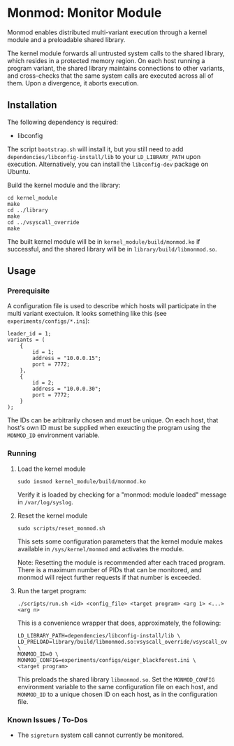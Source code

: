 # Monmod: Monitor Module

Monmod enables distributed multi-variant execution through a kernel module and a preloadable shared library.

The kernel module forwards all untrusted system calls to the shared library, which resides in a protected memory region. On each host running a program variant, the shared library maintains connections to other variants, and cross-checks that the same system calls are executed across all of them. Upon a divergence, it aborts execution.

## Installation

The following dependency is required:
- libconfig

The script `bootstrap.sh` will install it, but you still need to add `dependencies/libconfig-install/lib` to your `LD_LIBRARY_PATH` upon execution. Alternatively, you can install the `libconfig-dev` package on Ubuntu.

Build the kernel module and the library:

	cd kernel_module
	make
	cd ../library
	make
	cd ../vsyscall_override
	make

The built kernel module will be in `kernel_module/build/monmod.ko` if successful, and the shared library will be in `library/build/libmonmod.so`.

## Usage

### Prerequisite 

A configuration file is used to describe which hosts will participate in the multi variant exectuion. It looks something like this (see `experiments/configs/*.ini`):

	leader_id = 1;
	variants = (
		{
			id = 1;
			address = "10.0.0.15";
			port = 7772;
		},
		{
			id = 2;
			address = "10.0.0.30";
			port = 7772;
		}
	);

The IDs can be arbitrarily chosen and must be unique. On each host, that host's own ID must be supplied when exeucting the program using the `MONMOD_ID` environment variable.

### Running

1. Load the kernel module 
   
   ```
   sudo insmod kernel_module/build/monmod.ko
   ```

   Verify it is loaded by checking for a "monmod: module loaded" message in `/var/log/syslog`.

2. Reset the kernel module

   ```
   sudo scripts/reset_monmod.sh
   ```

   This sets some configuration parameters that the kernel module makes available in `/sys/kernel/monmod` and activates the module.

   Note: Resetting the module is recommended after each traced program. There is a maximum number of PIDs that can be monitored, and monmod will reject further requests if that number is exceeded.

3. Run the target program:  
   
   ```
   ./scripts/run.sh <id> <config_file> <target program> <arg 1> <...> <arg n>
   ```

   This is a convenience wrapper that does, approximately, the following:

   ```
   LD_LIBRARY_PATH=dependencies/libconfig-install/lib \
   LD_PRELOAD=library/build/libmonmod.so:vsyscall_override/vsyscall_override.so \
   MONMOD_ID=0 \
   MONMOD_CONFIG=experiments/configs/eiger_blackforest.ini \
   <target program>
   ```

   This preloads the shared library `libmonmod.so`.  Set the `MONMOD_CONFIG` environment variable to the same configuration file on each host, and `MONMOD_ID` to a unique chosen ID on each host, as in the configuration file.

    

### Known Issues / To-Dos

 - The `sigreturn` system call cannot currently be monitored.
